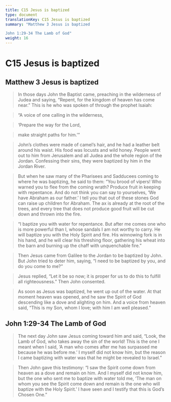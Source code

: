 ```yaml
---
title: C15 Jesus is baptized
type: document
translationKey: C15 Jesus is baptized
summary: "Matthew 3 Jesus is baptized	

John 1:29-34 The Lamb of God"
weight: 16
---
```

# C15 Jesus is baptized

## Matthew 3 Jesus is baptized

>   In those days John the Baptist came, preaching in the wilderness of Judea and saying, “Repent, for the kingdom of heaven has come near.” This is he who was spoken of through the prophet Isaiah:

>   “A voice of one calling in the wilderness,

>   ‘Prepare the way for the Lord,

>   make straight paths for him.’”

>   John’s clothes were made of camel’s hair, and he had a leather belt around his waist. His food was locusts and wild honey. People went out to him from Jerusalem and all Judea and the whole region of the Jordan. Confessing their sins, they were baptized by him in the Jordan River.

>   But when he saw many of the Pharisees and Sadducees coming to where he was baptizing, he said to them: “You brood of vipers! Who warned you to flee from the coming wrath? Produce fruit in keeping with repentance. And do not think you can say to yourselves, ‘We have Abraham as our father.’ I tell you that out of these stones God can raise up children for Abraham. The ax is already at the root of the trees, and every tree that does not produce good fruit will be cut down and thrown into the fire.

>   “I baptize you with water for repentance. But after me comes one who is more powerful than I, whose sandals I am not worthy to carry. He will baptize you with the Holy Spirit and fire. His winnowing fork is in his hand, and he will clear his threshing floor, gathering his wheat into the barn and burning up the chaff with unquenchable fire.”

>   Then Jesus came from Galilee to the Jordan to be baptized by John. But John tried to deter him, saying, “I need to be baptized by you, and do you come to me?”

>   Jesus replied, “Let it be so now; it is proper for us to do this to fulfill all righteousness.” Then John consented.

>   As soon as Jesus was baptized, he went up out of the water. At that moment heaven was opened, and he saw the Spirit of God descending like a dove and alighting on him. And a voice from heaven said, “This is my Son, whom I love; with him I am well pleased.”

## John 1:29-34 The Lamb of God

>   The next day John saw Jesus coming toward him and said, “Look, the Lamb of God, who takes away the sin of the world! This is the one I meant when I said, ‘A man who comes after me has surpassed me because he was before me.’ I myself did not know him, but the reason I came baptizing with water was that he might be revealed to Israel.”

>   Then John gave this testimony: “I saw the Spirit come down from heaven as a dove and remain on him. And I myself did not know him, but the one who sent me to baptize with water told me, ‘The man on whom you see the Spirit come down and remain is the one who will baptize with the Holy Spirit.’ I have seen and I testify that this is God’s Chosen One.”

